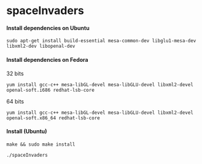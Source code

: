 # spaceInvaders

#### Install dependencies on Ubuntu

`sudo apt-get install build-essential mesa-common-dev libglu1-mesa-dev libxml2-dev libopenal-dev`

#### Install dependencies on Fedora

32 bits

`yum install gcc-c++ mesa-libGL-devel mesa-libGLU-devel libxml2-devel openal-soft.i686 redhat-lsb-core`

64 bits

`yum install gcc-c++ mesa-libGL-devel mesa-libGLU-devel libxml2-devel openal-soft.x86_64 redhat-lsb-core`

#### Install (Ubuntu)

`make && sudo make install`

`./spaceInvaders`




